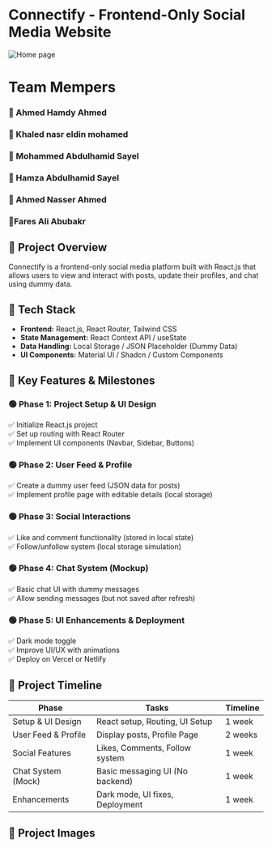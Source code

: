 # Connectify - Frontend-Only Social Media Website
![Home page](https://tse3.mm.bing.net/th?id=OIP.38KB_ZCw3AYFfc2BYLaRaAHaEo&pid=Api&P=0&h=220)

# Team Mempers
### 🔹 Ahmed Hamdy Ahmed
### 🔹 Khaled nasr eldin mohamed
### 🔹 Mohammed Abdulhamid Sayel     
### 🔹 Hamza Abdulhamid Sayel     
### 🔹 Ahmed Nasser Ahmed
### 🔹Fares Ali Abubakr


## 📌 Project Overview  
Connectify is a frontend-only social media platform built with React.js that allows users to view and interact with posts, update their profiles, and chat using dummy data.

## 🔹 Tech Stack  
- **Frontend:** React.js, React Router, Tailwind CSS  
- **State Management:** React Context API / useState  
- **Data Handling:** Local Storage / JSON Placeholder (Dummy Data)  
- **UI Components:** Material UI / Shadcn / Custom Components  

## 🔹 Key Features & Milestones  

### 🟢 Phase 1: Project Setup & UI Design  
✅ Initialize React.js project  
✅ Set up routing with React Router  
✅ Implement UI components (Navbar, Sidebar, Buttons)  

### 🟢 Phase 2: User Feed & Profile  
✅ Create a dummy user feed (JSON data for posts)  
✅ Implement profile page with editable details (local storage)  

### 🟢 Phase 3: Social Interactions  
✅ Like and comment functionality (stored in local state)  
✅ Follow/unfollow system (local storage simulation)  

### 🟢 Phase 4: Chat System (Mockup)  
✅ Basic chat UI with dummy messages  
✅ Allow sending messages (but not saved after refresh)  

### 🟢 Phase 5: UI Enhancements & Deployment  
✅ Dark mode toggle  
✅ Improve UI/UX with animations  
✅ Deploy on Vercel or Netlify  

## 🔹 Project Timeline  

| Phase               | Tasks                                  | Timeline |
|---------------------|--------------------------------------|----------|
| Setup & UI Design  | React setup, Routing, UI Setup       | 1 week   |
| User Feed & Profile | Display posts, Profile Page         | 2 weeks  |
| Social Features    | Likes, Comments, Follow system       | 1 week   |
| Chat System (Mock) | Basic messaging UI (No backend)      | 1 week   |
| Enhancements       | Dark mode, UI fixes, Deployment      | 1 week   |

## 📸 Project Images  


